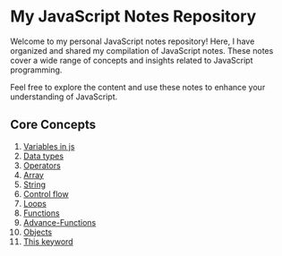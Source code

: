 # My JavaScript Notes Repository

Welcome to my personal JavaScript notes repository! Here, I have organized and shared my compilation of JavaScript notes. These notes cover a wide range of concepts and insights related to JavaScript programming.

Feel free to explore the content and use these notes to enhance your understanding of JavaScript.

## Core Concepts

1) [Variables in js](https://github.com/syedamir5560/JavaScript-Notes/blob/main/variable.js)
2) [Data types](https://github.com/syedamir5560/JavaScript-Notes/blob/main/variable.js)
3) [Operators](https://github.com/syedamir5560/JavaScript-Notes/blob/main/operators.js)
4) [Array](https://github.com/syedamir5560/JavaScript-Notes/blob/main/array_manipulation.js)
5) [String](https://github.com/syedamir5560/JavaScript-Notes/blob/main/string_manipulation.js)
6) [Control flow](https://github.com/syedamir5560/JavaScript-Notes/blob/main/control-flow.js)
7) [Loops](https://github.com/syedamir5560/JavaScript-Notes/blob/main/loops.js)
8) [Functions](https://github.com/syedamir5560/JavaScript-Notes/blob/main/functions.js)
9) [Advance-Functions](https://github.com/syedamir5560/JavaScript-Notes/blob/main/Advance-function.js)
10) [Objects](https://github.com/syedamir5560/JavaScript-Notes/blob/main/loops.js)
11) [This keyword](https://github.com/syedamir5560/JavaScript-Notes/blob/main/thisKeyword.js)
